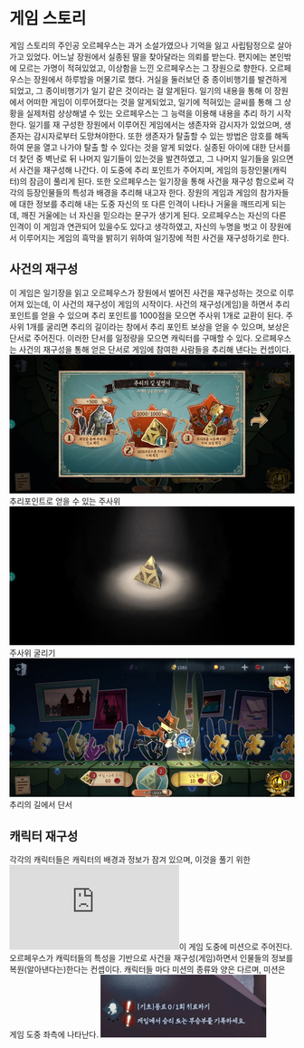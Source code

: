 # 게임 스토리
 게임 스토리의 주인공 오르페우스는 과거 소설가였으나 기억을 잃고 사립탐정으로 살아가고 있었다.
 어느날 장원에서 실종된 딸을 찾아달라는 의뢰를 받는다.
 편지에는 본인밖에 모르는 가명이 적혀있었고, 이상함을 느낀 오르페우스는 그 장원으로 향한다.
 오르페우스는 장원에서 하루밤을 머물기로 했다.
 거실을 둘러보던 중 종이비행기를 발견하게 되었고, 그 종이비행기가 일기 같은 것이라는 걸 알게된다.
 일기의 내용을 통해 이 장원에서 어떠한 게임이 이루어졌다는 것을 알게되었고, 일기에 적혀있는 글씨를 통해 그 상황을 실제처럼 상상해낼 수 있는 오르페우스는 그 능력을 이용해 내용을 추리 하기 시작한다.
 일기를 재 구성한 장원에서 이루어진 게임에서는 생존자와 감시자가 있었으며, 생존자는 감시자로부터 도망쳐야한다. 또한 생존자가 탈출할 수 있는 방법은 암호를 해독하여 문을 열고 나가야 탈출 할 수 있다는 것을 알게 되었다.
 실종된 아이에 대한 단서를 더 찾던 중 벽난로 뒤 나머지 일기들이 있는것을 발견하였고, 그 나머지 일기들을 읽으면서 사건을 재구성해 나간다. 이 도중에 추리 포인트가 주어지며, 게임의 등장인물(캐릭터)의 잠금이 풀리게 된다. 또한 오르페우스는 일기장을 통해 사건을 재구성 함으로써 각각의 등장인물들의 특성과 배경을 추리해 내고자 한다.
 장원의 게임과 게임의 참가자들에 대한 정보를 추리해 내는 도중 자신의 또 다른 인격이 나타나 거울을 깨뜨리게 되는데, 깨진 거울에는 너 자신을 믿으라는 문구가 생기게 된다.
 오르페우스는 자신의 다른 인격이 이 게임과 연관되어 있을수도 있다고 생각하였고, 자신의 누명을 벗고 이 장원에서 이루어지는 게임의 흑막을 밝히기 위하여 일기장에 적힌 사건을 재구성하기로 한다.

 ## 사건의 재구성
 이 게임은 일기장을 읽고 오르페우스가 장원에서 벌어진 사건을 재구성하는 것으로 이루어져 있는데, 이 사건의 재구성이 게임의 시작이다.
 사건의 재구성(게임)을 하면서 추리 포인트를 얻을 수 있으며 추리 포인트를 1000점을 모으면 주사위 1개로 교환이 된다.
 주사위 1개를 굴리면 추리의 길이라는 창에서 추리 포인트 보상을 얻을 수 있으며, 보상은 단서로 주어진다. 이러한 단서를 일정량을 모으면 캐릭터를 구매할 수 있다.
 오르페우스는 사건의 재구성을 통해 얻은 단서로 게임에 참여한 사람들을 추리해 낸다는 컨셉이다.
 ![주사위](https://github.com/straipe/2018920028-intro/blob/0a4da2228c42600b6389679b0fd8aaca9e092597/%EC%A0%9C5%EC%9D%B8%EA%B2%A9%20%EC%97%AD%EA%B8%B0%ED%9A%8D%EC%84%9C%20-%20%EA%B2%8C%EC%9E%84%EC%8A%A4%ED%86%A0%EB%A6%AC/%EA%B2%8C%EC%9E%84%20%EC%8A%A4%ED%86%A0%EB%A6%AC%20md%20%ED%8C%8C%EC%9D%BC%20%EC%9E%90%EB%A3%8C%20%EB%AA%A8%EC%9D%8C/%EC%A3%BC%EC%82%AC%EC%9C%84.jpg)  
추리포인트로 얻을 수 있는 주사위   
![주사위 굴리기](https://github.com/straipe/2018920028-intro/blob/0a4da2228c42600b6389679b0fd8aaca9e092597/%EC%A0%9C5%EC%9D%B8%EA%B2%A9%20%EC%97%AD%EA%B8%B0%ED%9A%8D%EC%84%9C%20-%20%EA%B2%8C%EC%9E%84%EC%8A%A4%ED%86%A0%EB%A6%AC/%EA%B2%8C%EC%9E%84%20%EC%8A%A4%ED%86%A0%EB%A6%AC%20md%20%ED%8C%8C%EC%9D%BC%20%EC%9E%90%EB%A3%8C%20%EB%AA%A8%EC%9D%8C/%EC%A3%BC%EC%82%AC%EC%9C%84%20%EA%B5%B4%EB%A6%AC%EA%B8%B0.jpg)  
 주사위 굴리기
 ![추리의 길](https://github.com/straipe/2018920028-intro/blob/0a4da2228c42600b6389679b0fd8aaca9e092597/%EC%A0%9C5%EC%9D%B8%EA%B2%A9%20%EC%97%AD%EA%B8%B0%ED%9A%8D%EC%84%9C%20-%20%EA%B2%8C%EC%9E%84%EC%8A%A4%ED%86%A0%EB%A6%AC/%EA%B2%8C%EC%9E%84%20%EC%8A%A4%ED%86%A0%EB%A6%AC%20md%20%ED%8C%8C%EC%9D%BC%20%EC%9E%90%EB%A3%8C%20%EB%AA%A8%EC%9D%8C/%EC%B6%94%EB%A6%AC%EC%9D%98%20%EA%B8%B8.jpg)  
 추리의 길에서 단서 
## 캐릭터 재구성
각각의 캐릭터들은 캐릭터의 배경과 정보가 잠겨 있으며, 이것을 풀기 위한 ![미션](https://github.com/straipe/2018920028-intro/blob/master/%EC%A0%9C5%EC%9D%B8%EA%B2%A9%20%EC%97%AD%EA%B8%B0%ED%9A%8D%EC%84%9C%20-%20%EA%B2%8C%EC%9E%84%EC%8A%A4%ED%86%A0%EB%A6%AC/%EA%B2%8C%EC%9E%84%20%EC%8A%A4%ED%86%A0%EB%A6%AC%20md%20%ED%8C%8C%EC%9D%BC%20%EC%9E%90%EB%A3%8C%20%EB%AA%A8%EC%9D%8C/%EB%AF%B8%EC%85%98.md)이 게임 도중에 미션으로 주어진다. 오르페우스가 캐릭터들의 특성을 기반으로 사건을 재구성(게임)하면서 인물들의 정보를 복원(알아낸다는)한다는 컨셉이다.
캐릭터들 마다 미션의 종류와 양은 다르며, 미션은 게임 도중 좌측에 나타난다. 
![미션](https://github.com/straipe/2018920028-intro/blob/0a4da2228c42600b6389679b0fd8aaca9e092597/%EC%A0%9C5%EC%9D%B8%EA%B2%A9%20%EC%97%AD%EA%B8%B0%ED%9A%8D%EC%84%9C%20-%20%EA%B2%8C%EC%9E%84%EC%8A%A4%ED%86%A0%EB%A6%AC/%EA%B2%8C%EC%9E%84%20%EC%8A%A4%ED%86%A0%EB%A6%AC%20md%20%ED%8C%8C%EC%9D%BC%20%EC%9E%90%EB%A3%8C%20%EB%AA%A8%EC%9D%8C/%EB%AF%B8%EC%85%981.jpg)  
